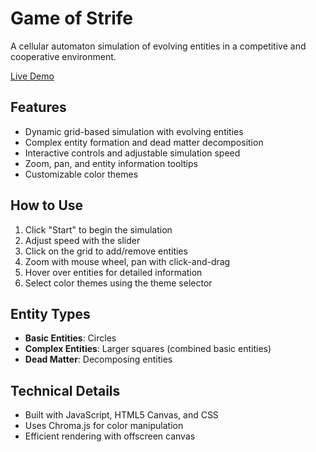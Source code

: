 # Game of Strife

A cellular automaton simulation of evolving entities in a competitive and cooperative environment.

[Live Demo](https://tflannagan.github.io/GameOfStrife/)

## Features

- Dynamic grid-based simulation with evolving entities
- Complex entity formation and dead matter decomposition
- Interactive controls and adjustable simulation speed
- Zoom, pan, and entity information tooltips
- Customizable color themes

## How to Use

1. Click "Start" to begin the simulation
2. Adjust speed with the slider
3. Click on the grid to add/remove entities
4. Zoom with mouse wheel, pan with click-and-drag
5. Hover over entities for detailed information
6. Select color themes using the theme selector

## Entity Types

- **Basic Entities**: Circles
- **Complex Entities**: Larger squares (combined basic entities)
- **Dead Matter**: Decomposing entities

## Technical Details

- Built with JavaScript, HTML5 Canvas, and CSS
- Uses Chroma.js for color manipulation
- Efficient rendering with offscreen canvas
